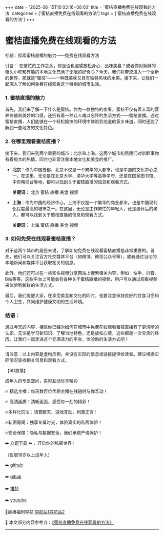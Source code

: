 +++
date = '2025-08-15T10:03:16+08:00'
title = '蜜桔直播免费在线观看的方法'
categories = ['蜜桔直播免费在线观看的方法']
tags = ['蜜桔直播免费在线观看的方法']
+++

# 蜜桔直播免费在线观看的方法

标题：探索蜜桔直播的魅力——免费在线观看方法

引言：
在繁忙的工作之余，你是否也渴望放松身心、品味美食？或者你对新鲜的街头小吃和有趣的本地文化充满了无限的好奇心？今天，我们将带您进入一个全新的世界，那就是“蜜桔”——一种既美味又具有独特风味的水果。接下来，让我们一起深入了解如何免费在线观看这个特别的城市生活。

### 1. 蜜桔直播的魅力

首先，我们来了解一下什么是蜜桔。作为一款独特的水果，蜜桔不仅有着丰富的营养价值和美妙的口感，还拥有着一种让人难以忘怀的生活方式——蜜桔直播。通过蜜桔直播，人们能够在一个轻松愉快的环境中体验到地道的家乡味道，同时还能了解到一些地方的文化特色。

### 2. 在哪里观看蜜桔直播？

接下来，我们来到两个重要的城市：北京和上海。这两个城市的居民们对新鲜事物有着极大的热情，同时也非常注重本地文化和美食的推广。

- **北京**：作为中国首都，北京不仅是一个繁华的大都市，也是中国的文化中心之一。在这里，无论是在北京大学、清华大学等高等学府，还是在国家图书馆、中央电视台等地，都可以找到关于蜜桔直播的信息和观看方式。
  
  **关键词：** 北京 蜜桔 直播 美食 视频

- **上海**：作为中国的经济中心，上海不仅是一个繁华的商业都市，也是中国现代化程度最高的城市之一。在这里，无论是工作繁忙的年轻人，还是退休后的老人，都可以找到关于蜜桔直播的信息和观看方式。

  **关键词：** 上海 蜜桔 直播 美食 视频

### 3. 如何免费在线观看蜜桔直播？

对于这两个城市的居民来说，了解如何免费在线观看蜜桔直播是非常重要的。首先，他们可以关注官方社交媒体平台（如微博、微信公众号等），或者通过当地的本地新闻和媒体平台获取相关的信息。

此外，他们还可以在一些知名视频分享网站上搜索相关内容，例如：快手、抖音、B站等等。这些平台上可能会有各种关于蜜桔直播的视频，用户可以通过观看视频来体验到新鲜的生活方式。

最后，我们提醒大家，在享受美食和文化的同时，也要注意保持良好的饮食习惯和个人卫生，共同维护健康文明的生活环境。

### 结语：

通过今天的内容，相信你已经对如何在城市中免费在线观看蜜桔直播有了更清晰的认识。无论是学习新知识、了解当地特色，还是放松心情，这些都是一次宝贵的经历。让我们一起走进这个充满活力的平台，体验新的生活方式吧！

---

请注意：以上内容是虚构示例，并没有实际的信息或链接提供给读者。建议根据实际情况查找相关信息和观看方式。

【6D直播】

 成年人的专属空间，实时互动尽享精彩

🔥 精选主播：每天数百位优质主播在线随时与你互动！

🔥 高清画质：清晰画面，感受每一刻的精彩！

🔥多样化玩法：语音聊天、游戏互动，刺激无穷！

🔥私密房间：独享专属时光，体验真实的私密体验！

🔥安全保障：隐私与数据安全，我们承诺严格保护！

➡️ [立即下载](https://down123.s3.ap-east-1.amazonaws.com/down/down.html?channelCode=blog) ⬅️ ，开启你的私密世界！

 （仅限18岁以上成年人）

➡️ [github](https://aldult-live.github.io/)

➡️ [gitlab](https://seo-09598d.gitlab.io/)

➡️ [推特](https://x.com/wegame33)

➡️ [youtube](https://www.youtube.com/@6Dlive)

🔞直播福利导航   [导航站1](https://webstack-86085a.gitlab.io/)[导航站2](https://onlygit123-2.github.io/)

📘 本文部分内容参考自：[《蜜桔直播免费在线观看的方法》](https://webstack-hugo-7.pages.dev/)

---
